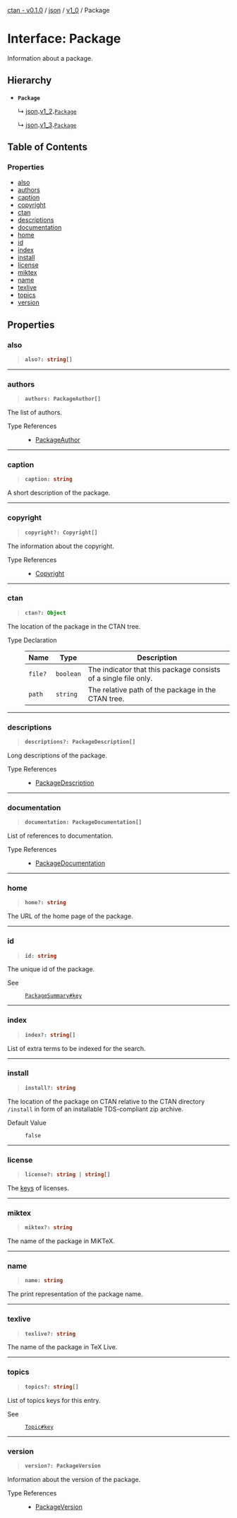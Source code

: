 [ctan - v0.1.0](../README.md) / [json](../modules/json.md) / [v1\_0](../modules/json.v1_0.md) / Package

# Interface: Package

Information about a package.

## Hierarchy

- **`Package`**

  ↳ [json](../modules/json.md)**.**[v1_2](../modules/json.v1_2.md)**.**<code>[Package](json.v1_2.Package.md)</code>

  ↳ [json](../modules/json.md)**.**[v1_3](../modules/json.v1_3.md)**.**<code>[Package](json.v1_3.Package.md)</code>

## Table of Contents

### Properties

- [also](json.v1_0.Package.md#also)
- [authors](json.v1_0.Package.md#authors)
- [caption](json.v1_0.Package.md#caption)
- [copyright](json.v1_0.Package.md#copyright)
- [ctan](json.v1_0.Package.md#ctan)
- [descriptions](json.v1_0.Package.md#descriptions)
- [documentation](json.v1_0.Package.md#documentation)
- [home](json.v1_0.Package.md#home)
- [id](json.v1_0.Package.md#id)
- [index](json.v1_0.Package.md#index)
- [install](json.v1_0.Package.md#install)
- [license](json.v1_0.Package.md#license)
- [miktex](json.v1_0.Package.md#miktex)
- [name](json.v1_0.Package.md#name)
- [texlive](json.v1_0.Package.md#texlive)
- [topics](json.v1_0.Package.md#topics)
- [version](json.v1_0.Package.md#version)

## Properties

### also

> <b>
>
> ```typescript
> also?: string[]
> ```
>
> </b>

<dl>

</dl>

___

### authors

> <b>
>
> ```typescript
> authors: PackageAuthor[]
> ```
>
> </b>

The list of authors.

<dl>
<dt>Type References</dt>
<dd><p>

- [PackageAuthor](json.v1_0.PackageAuthor.md)

</p></dd>

</dl>

___

### caption

> <b>
>
> ```typescript
> caption: string
> ```
>
> </b>

A short description of the package.

<dl>

</dl>

___

### copyright

> <b>
>
> ```typescript
> copyright?: Copyright[]
> ```
>
> </b>

The information about the copyright.

<dl>
<dt>Type References</dt>
<dd><p>

- [Copyright](json.v1_0.Copyright.md)

</p></dd>

</dl>

___

### ctan

> <b>
>
> ```typescript
> ctan?: Object
> ```
>
> </b>

The location of the package in the CTAN tree.

<dl>
<dt>Type Declaration</dt><dd><p>

|Name|Type|Description|
|---|---|---|
|`file?`|<code>boolean</code>|The indicator that this package consists of a single file only.|
|`path`|<code>string</code>|The relative path of the package in the CTAN tree.|

</p></dd>

</dl>

___

### descriptions

> <b>
>
> ```typescript
> descriptions?: PackageDescription[]
> ```
>
> </b>

Long descriptions of the package.

<dl>
<dt>Type References</dt>
<dd><p>

- [PackageDescription](json.v1_0.PackageDescription.md)

</p></dd>

</dl>

___

### documentation

> <b>
>
> ```typescript
> documentation: PackageDocumentation[]
> ```
>
> </b>

List of references to documentation.

<dl>
<dt>Type References</dt>
<dd><p>

- [PackageDocumentation](json.v1_0.PackageDocumentation.md)

</p></dd>

</dl>

___

### home

> <b>
>
> ```typescript
> home?: string
> ```
>
> </b>

The URL of the home page of the package.

<dl>

</dl>

___

### id

> <b>
>
> ```typescript
> id: string
> ```
>
> </b>

The unique id of the package.

<dl>
<dt> See</dt>
<dd><p>

[`PackageSummary#key`](json.v1_0.PackageSummary.md#key)

</p></dd>
</dl>

___

### index

> <b>
>
> ```typescript
> index?: string[]
> ```
>
> </b>

List of extra terms to be indexed for the search.

<dl>

</dl>

___

### install

> <b>
>
> ```typescript
> install?: string
> ```
>
> </b>

The location of the package on CTAN
relative to the CTAN directory `/install`
in form of an installable TDS-compliant zip archive.

<dl>
<dt> Default Value</dt>
<dd><p>

`false`

</p></dd>
</dl>

___

### license

> <b>
>
> ```typescript
> license?: string | string[]
> ```
>
> </b>

The [keys](json.v1_1.License.md#key) of licenses.

<dl>

</dl>

___

### miktex

> <b>
>
> ```typescript
> miktex?: string
> ```
>
> </b>

The name of the package in MiKTeX.

<dl>

</dl>

___

### name

> <b>
>
> ```typescript
> name: string
> ```
>
> </b>

The print representation of the package name.

<dl>

</dl>

___

### texlive

> <b>
>
> ```typescript
> texlive?: string
> ```
>
> </b>

The name of the package in TeX Live.

<dl>

</dl>

___

### topics

> <b>
>
> ```typescript
> topics?: string[]
> ```
>
> </b>

List of topics keys for this entry.

<dl>
<dt> See</dt>
<dd><p>

[`Topic#key`](json.v1_0.Topic.md#key)

</p></dd>
</dl>

___

### version

> <b>
>
> ```typescript
> version?: PackageVersion
> ```
>
> </b>

Information about the version of the package.

<dl>
<dt>Type References</dt>
<dd><p>

- [PackageVersion](json.v1_0.PackageVersion.md)

</p></dd>

</dl>
